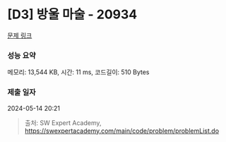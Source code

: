 # [D3] 방울 마술 - 20934 

[문제 링크](https://swexpertacademy.com/main/code/problem/problemDetail.do?contestProbId=AY9QTGqqcckDFAVF) 

### 성능 요약

메모리: 13,544 KB, 시간: 11 ms, 코드길이: 510 Bytes

### 제출 일자

2024-05-14 20:21



> 출처: SW Expert Academy, https://swexpertacademy.com/main/code/problem/problemList.do